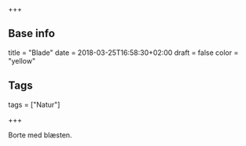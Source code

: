 +++

## Base info
title = "Blade"
date = 2018-03-25T16:58:30+02:00
draft = false
color = "yellow"

## Tags
tags = ["Natur"]

+++

Borte med blæsten.